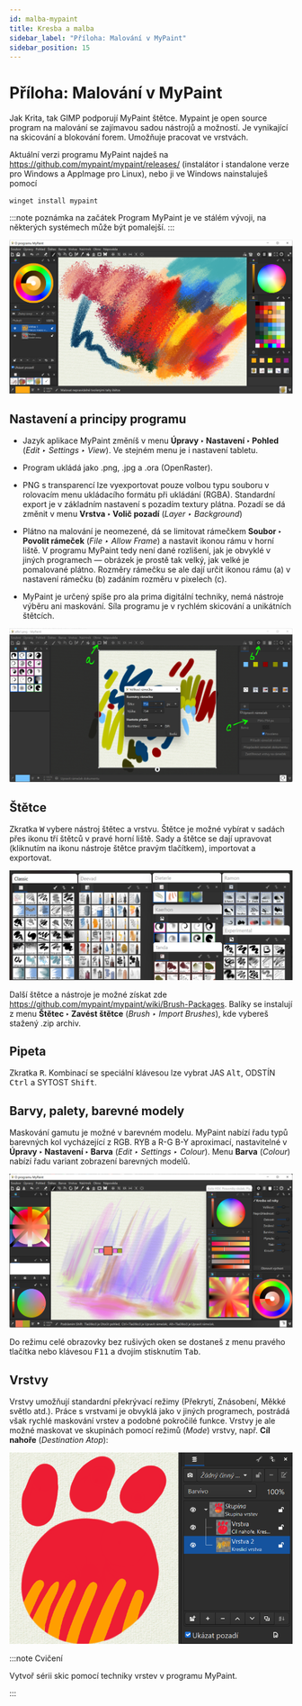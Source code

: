 ```yaml
---
id: malba-mypaint
title: Kresba a malba
sidebar_label: "Příloha: Malování v MyPaint"
sidebar_position: 15
---
```


# Příloha: Malování v MyPaint

Jak Krita, tak GIMP podporují MyPaint štětce. Mypaint je open source program na malování se zajímavou sadou nástrojů a možností. Je vynikající na skicování a blokování forem. Umožňuje pracovat ve vrstvách.

Aktuální verzi programu MyPaint najdeš na https://github.com/mypaint/mypaint/releases/ (instalátor i standalone verze pro Windows a AppImage pro Linux), nebo ji ve Windows nainstaluješ pomocí

```
winget install mypaint
```

:::note poznámka na začátek
Program MyPaint je ve stálém vývoji, na některých systémech může být pomalejší.
:::

![image](./images/mypaint-screen-1.png)

## Nastavení a principy programu

- Jazyk aplikace MyPaint změníš v menu **Úpravy ‣ Nastavení ‣ Pohled** (*Edit ‣ Settings ‣ View*). Ve stejném menu je i nastavení tabletu.

- Program ukládá jako .png, .jpg a .ora (OpenRaster).

- PNG s transparencí lze vyexportovat pouze volbou typu souboru v rolovacím menu ukládacího formátu při ukládání (RGBA). Standardní export je v základním nastavení s pozadím textury plátna. Pozadí se dá změnit v menu **Vrstva ‣ Volič pozadí** (*Layer ‣ Background*)

- Plátno na malování je neomezené, dá se limitovat rámečkem **Soubor ‣ Povolit rámeček** (*File ‣ Allow Frame*) a nastavit ikonou rámu v horní liště. V programu MyPaint tedy není dané rozlišení, jak je obvyklé v jiných programech — obrázek je prostě tak velký, jak velké je pomalované plátno. Rozměry rámečku se ale dají určit ikonou rámu (a) v nastavení rámečku (b) zadáním rozměru v pixelech (c).

- MyPaint je určený spíše pro ala prima digitální techniky, nemá nástroje výběru ani maskování. Síla programu je v rychlém skicování a unikátních štětcích.

![image](./images/mypaint-screen-2.png)

## Štětce
Zkratka <kbd>W</kbd> vybere nástroj štětec a vrstvu. Štětce je možné vybírat v sadách přes ikonu tří štětců v pravé horní liště. Sady a štětce se dají upravovat (kliknutím na ikonu nástroje štětce pravým tlačítkem), importovat a exportovat.

![image](./images/mypaint-brush.png)

Další štětce a nástroje je možné získat zde https://github.com/mypaint/mypaint/wiki/Brush-Packages. Balíky se instalují z menu **Štětec ‣ Zavést štětce** (*Brush ‣ Import Brushes*), kde vybereš stažený .zip archiv.

## Pipeta
Zkratka <kbd>R</kbd>. Kombinací se speciální klávesou lze vybrat JAS  <kbd>Alt</kbd>, ODSTÍN  <kbd>Ctrl</kbd> a SYTOST  <kbd>Shift</kbd>.

## Barvy, palety, barevné modely
Maskování gamutu je možné v barevném modelu. MyPaint nabízí řadu typů barevných kol vycházející z RGB. RYB a R-G B-Y aproximací, nastavitelné v **Úpravy ‣ Nastavení ‣ Barva** (*Edit ‣ Settings ‣ Colour*). Menu **Barva** (*Colour*) nabízí řadu variant zobrazení barevných modelů.  

![image](./images/mypaint-screen-3.png)

Do režimu celé obrazovky bez rušivých oken se dostaneš z menu pravého tlačítka nebo klávesou <kbd>F11</kbd> a dvojím stisknutím <kbd>Tab</kbd>.

## Vrstvy

Vrstvy umožňují standardní překrývací režimy (Překrytí, Znásobení, Měkké světlo atd.). Práce s vrstvami je obvyklá jako v jiných programech, postrádá však rychlé maskování vrstev a podobné pokročilé funkce. Vrstvy je ale možné maskovat ve skupinách pomocí režimů (*Mode*) vrstvy, např. **Cíl nahoře** (*Destination Atop*):

![image](./images/mypaint-layer-mask.png)



:::note Cvičení

Vytvoř sérii skic pomocí techniky vrstev v programu MyPaint.

:::
